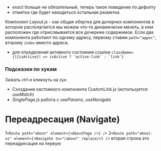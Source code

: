 - _exact_ больше не обязательный, теперь такое поведение по дефолту
- _<Outlet/>_ отметка где будет находиться остальная разметка

Компонент _Layout.js_ - как общая обертка для дочерних компонентов в котором
располагается мы можем что-то динамически менять, в нем расположен <Outlet/> где
отрисовывается все дочернее содержимое. Если два компонента работают по одному
адресу, первому ставим `path="адрес"`, второму `index` вместо адреса.

- для определения активного состояния ссылки
  `className={({isActive}) => isActive ? 'active-link' : 'link'}`

### Подсказки по хукам

Зажать ctrl и кликнуть на хук

- Cxоздание кастомного компонента CustomLink.js (используется _useMatch_)
- _SinglePage.js_ работа с _useParams_, _useNavigate_

# Переадресация (Navigate)

1`<Route path="about" element={<AboutPage />} />`
2`<Route path="about-us" element={<Navigate to="/about" replace/>} />`
вторая строка это переадресация на первую
